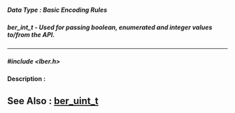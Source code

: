 ##### Data Type : Basic Encoding Rules
##### ber_int_t - Used for passing boolean, enumerated and integer values to/from the API.
---
##### #include <lber.h>
**Description :**

**See Also :**
[ber_uint_t](D:/md_files/ber_uint_t.md)
---
